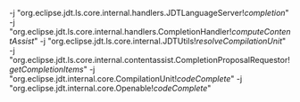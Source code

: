 -j "org.eclipse.jdt.ls.core.internal.handlers.JDTLanguageServer!*completion*"
-j "org.eclipse.jdt.ls.core.internal.handlers.CompletionHandler!*computeContentAssist*"
-j "org.eclipse.jdt.ls.core.internal.JDTUtils!*resolveCompilationUnit*"
-j "org.eclipse.jdt.ls.core.internal.contentassist.CompletionProposalRequestor!*getCompletionItems*"
-j "org.eclipse.jdt.internal.core.CompilationUnit!*codeComplete*"
-j "org.eclipse.jdt.internal.core.Openable!*codeComplete*"
